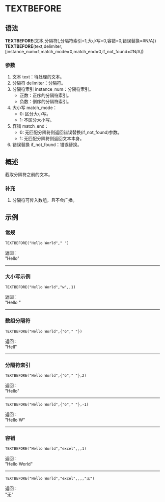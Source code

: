 # TEXTBEFORE

## 语法

**TEXTBEFORE**(文本,分隔符[,分隔符索引=1,大小写=0,容错=0,错误替换=#N/A])  
**TEXTBEFORE**(text,delimiter,[instance_num=1,match_mode=0,match_end=0,if_not_found=#N/A])

### 参数

1. 文本 text：待处理的文本。
2. 分隔符 delimiter：分隔符。
3. 分隔符索引 instance_num：分隔符索引。
    - 正数：正序的分隔符索引。
    - 负数：倒序的分隔符索引。
4. 大小写 match_mode：
    - 0: 区分大小写。
    - 1: 不区分大小写。
5. 容错 match_end：
    - 0: 无匹配分隔符则返回错误替换(if_not_found)参数。
    - 1: 无匹配分隔符则返回文本本身。
6. 错误替换 if_not_found：错误替换。

## 概述

截取分隔符之前的文本。

### 补充

1. 分隔符可传入数组，且不会广播。

## 示例

### 常规

```excel
TEXTBEFORE("Hello World"," ")
```

返回：  
"Hello"

---

### 大小写示例

```excel
TEXTBEFORE("Hello World","w",,1)
```

返回：  
"Hello "

---

### 数组分隔符

```excek
TEXTBEFORE("Hello World",{"o"," "})
```

返回：  
"Hell"

---

### 分隔符索引

```excel
TEXTBEFORE("Hello World",{"o"," "},2)
```

返回：  
"Hello"

---

```excel
TEXTBEFORE("Hello World",{"o"," "},-1)
```

返回：  
"Hello W"

---

### 容错

```excel
TEXTBEFORE("Hello World","excel",,,1)
```

返回：  
"Hello World"

---

```excel
TEXTBEFORE("Hello World","excel",,,,"无")
```

返回：  
"无"
